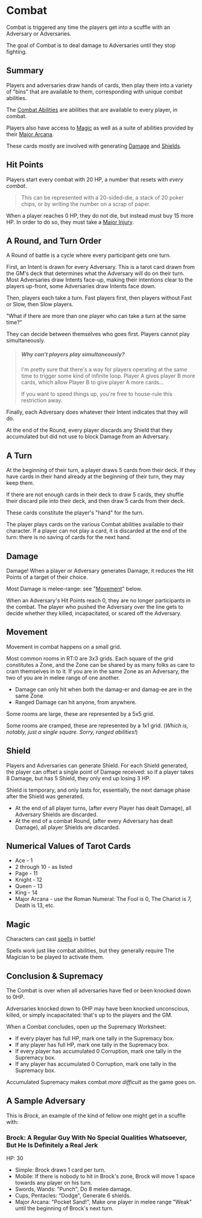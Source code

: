 # Combat
Combat is triggered any time the players get into a scuffle with an Adversary or Adversaries.

The goal of Combat is to deal damage to Adversaries until they stop fighting.

## Summary
Players and adversaries draw hands of cards, then play them into a variety of "bins" that are available to them, corresponding
with unique combat abilities.

The [Combat Abilities](/generated/printables/combat.html) are abilities that are available to every player, in combat.

Players also have access to [Magic](./magic.md) as well as a suite of abilities provided by their [Major Arcana](./choosing_major_arcana.md).

These cards mostly are involved with generating [Damage](#damage) and [Shields](#shield).

## Hit Points
Players start every combat with 20 HP, a number that resets with _every combat_.

> This can be represented with a 20-sided-die, a stack of 20 poker chips, or by writing the number on a scrap of paper.

When a player reaches 0 HP, they do not die, but instead must buy 15 more HP. In order to do so, they
must take a [Major Injury](./injuries.md).

## A Round, and Turn Order

A Round of battle is a cycle where every participant gets one turn.

First, an Intent is drawn for every Adversary. This is a tarot card drawn from the GM's deck
that determines what the Adversary will do on their turn.
Most Adversaries draw Intents face-up, making their intentions clear to the players up-front,
some Adversaries draw Intents face down.

Then, players each take a turn. Fast players first, then players without Fast or Slow, then Slow players.

"What if there are more than one player who can take a turn at the same time?"

They can decide between themselves who goes first. Players cannot play simultaneously.

> ##### Why _can't_ players play simultaneously?
> I'm pretty sure that there's a way for players operating at the same time to trigger some kind of infinite loop.
> Player A gives player B more cards, which allow Player B to give player A more cards...
>
> If you want to speed things up, you're free to house-rule this restriction away.

Finally, each Adversary does whatever their Intent indicates that they will do.

At the end of the Round, every player discards any Shield that they accumulated but did not use to block Damage from an Adversary.

## A Turn

At the beginning of their turn, a player draws 5 cards from their deck.
If they have cards in their hand already at the beginning of their turn, they may keep them.

If there are not enough cards in their deck to draw 5 cards,
they shuffle their discard pile into their deck, and then draw 5 cards from their deck.

These cards constitute the player's "hand" for the turn.

The player plays cards on the various Combat abilities available to their character.
If a player can not play a card, it is discarded at the end of the turn: there is no saving of cards for the next hand.

## Damage

Damage! When a player or Adversary generates Damage, it reduces the Hit Points of a target of their choice.

Most Damage is melee-range: see "[Movement](#movement)" below.

When an Adversary's Hit Points reach 0, they are no longer participants in the combat. The player who pushed the Adversary
over the line gets to decide whether they killed, incapacitated, or scared off the Adversary.

## Movement

Movement in combat happens on a small grid.

Most common rooms in RT:0 are 3x3 grids. Each square of the grid constitutes a Zone, and the Zone can
be shared by as many folks as care to cram themselves in to it. If you are in the same Zone as an Adversary,
the two of you are in melee range of one another.

* Damage can only hit when both the damag-er and damag-ee are in the same Zone.
* Ranged Damage can hit anyone, from anywhere.

Some rooms are large, these are represented by a 5x5 grid.

Some rooms are cramped, these are represented by a 1x1 grid. (_Which is, notably, just a single square. Sorry, ranged abilities!_)

## Shield

Players and Adversaries can generate Shield. For each Shield generated, the player can offset a single point of Damage received:
so if a player takes 8 Damage, but has 5 Shield, they only end up losing 3 HP.

Shield is temporary, and only lasts for, essentially, the next damage phase after the Shield was generated.

* At the end of all player turns, (after every Player has dealt Damage), all Adversary Shields are discarded.
* At the end of a combat Round, (after every Adversary has dealt Damage), all player Shields are discarded.

## Numerical Values of Tarot Cards

* Ace - 1
* 2 through 10 - as listed
* Page - 11
* Knight - 12
* Queen - 13
* King - 14
* Major Arcana - use the Roman Numeral: The Fool is 0, The Chariot is 7, Death is 13, etc.

## Magic
Characters can cast [spells](./magic.md) in battle!

Spells work just like combat abilities, but they generally require The Magician to be played to activate them.

## Conclusion & Supremacy

The Combat is over when all adversaries have fled or been knocked down to 0HP.

Adversaries knocked down to 0HP may have been knocked unconscious, killed, or simply incapacitated: that's
up to the players and the GM.

When a Combat concludes, open up the Supremacy Worksheet:
* If every player has full HP, mark one tally in the Supremacy box.
* If any player has full HP, mark one tally in the Supremacy box.
* If every player has accumulated 0 Corruption, mark one tally in the Supremacy box.
* If any player has accumulated 0 Corruption, mark one tally in the Supremacy box.

Accumulated Supremacy makes combat _more difficult_ as the game goes on.

## A Sample Adversary
This is _Brock_, an example of the kind of fellow one might get in a scuffle with:

### Brock: A Regular Guy With No Special Qualities Whatsoever, But He Is Definitely a Real Jerk
HP: 30

* Simple: Brock draws 1 card per turn.
* Mobile: If there is nobody to hit in Brock's zone, Brock will move 1 space towards any player on his turn.
* Swords, Wands: "Punch", Do 8 melee damage.
* Cups, Pentacles: "Dodge", Generate 6 shields.
* Major Arcana: "Pocket Sand!", Make one player in melee range "Weak" until the beginning of Brock's next turn.